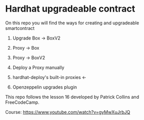 # Hardhat upgradeable contract

On this repo you will find the ways for creating and upgradeable smartcontract

1. Upgrade Box -> BoxV2
2. Proxy -> Box
3. Proxy -> BoxV2

1. Deploy a Proxy manually
2. hardhat-deploy's built-in proxies <-
3. Openzeppelin upgrades plugin

This repo follows the lesson 16 developed by Patrick Collins and FreeCodeCamp.

Course: https://www.youtube.com/watch?v=gyMwXuJrbJQ
